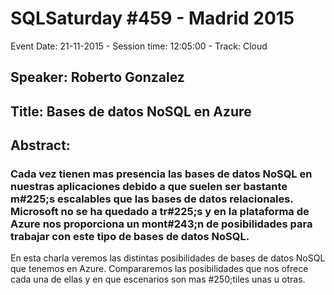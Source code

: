 # SQLSaturday #459 - Madrid 2015
Event Date: 21-11-2015 - Session time: 12:05:00 - Track: Cloud
## Speaker: Roberto Gonzalez
## Title: Bases de datos NoSQL en Azure
## Abstract:
### Cada vez tienen mas presencia las bases de datos NoSQL en nuestras aplicaciones debido a que suelen ser bastante m#225;s escalables que las bases de datos relacionales. Microsoft no se ha quedado a tr#225;s y en la plataforma de Azure nos proporciona un mont#243;n de posibilidades para trabajar con este tipo de bases de datos NoSQL.
En esta charla veremos las distintas posibilidades de bases de datos NoSQL que tenemos en Azure. Compararemos las posibilidades que nos ofrece cada una de ellas y en que escenarios son mas #250;tiles unas u otras.
